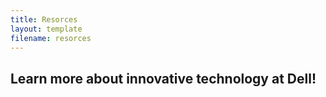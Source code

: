 ```yaml
---
title: Resorces
layout: template
filename: resorces
--- 
```


## Learn more about innovative technology at Dell!
